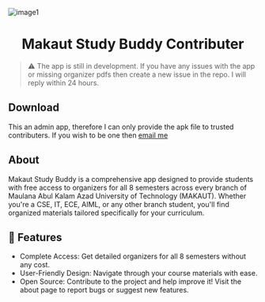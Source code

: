 ![image1](https://github.com/user-attachments/assets/a8fb0103-772b-401a-9eed-c63f7bf419af)

<div align="center">
  
  # Makaut Study Buddy Contributer
</div>

> ⚠️ The app is still in development. If you have any issues with the app or missing organizer pdfs then create a new issue in the repo. I will reply within 24 hours.

## Download

This an admin app, therefore I can only provide the apk file to trusted contributers. If you wish to be one then [email me](subhajitrajak2001@gmail.com)

## About
Makaut Study Buddy is a comprehensive app designed to provide students with free access to organizers for all 8 semesters across every branch of Maulana Abul Kalam Azad University of Technology (MAKAUT). Whether you're a CSE, IT, ECE, AIML, or any other branch student, you'll find organized materials tailored specifically for your curriculum.

## 🌃 Features
- Complete Access: Get detailed organizers for all 8 semesters without any cost.
- User-Friendly Design: Navigate through your course materials with ease.
- Open Source: Contribute to the project and help improve it! Visit the about page to report bugs or suggest new features.

